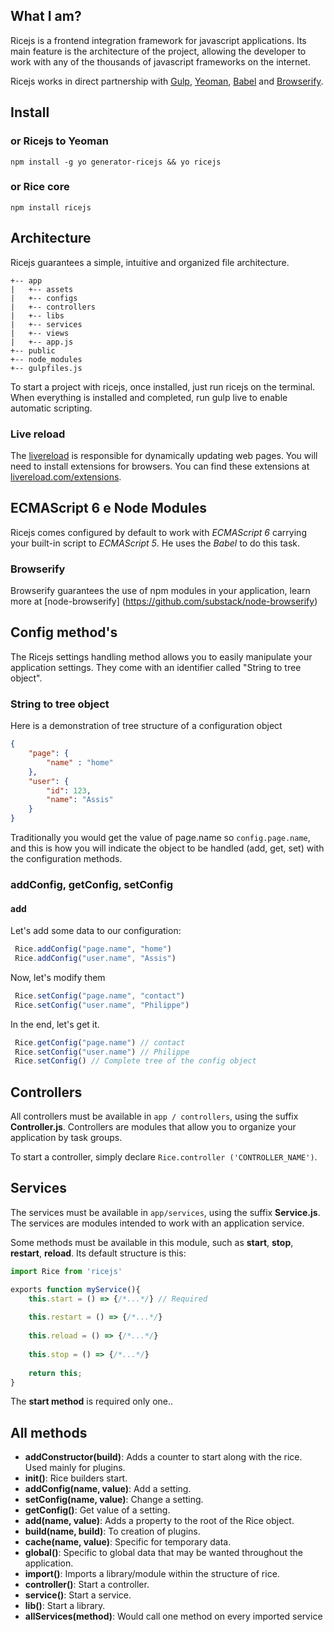 ## What I am?
Ricejs is a frontend integration framework for javascript applications. Its main feature is the architecture of the project, allowing the developer to work with any of the thousands of javascript frameworks on the internet.

Ricejs works in direct partnership with [Gulp](https://github.com/gulpjs/gulp), [Yeoman](https://github.com/yeoman/yeoman), [Babel](https://github.com/babel/babel) and [Browserify](https://github.com/substack/node-browserify).

## Install
### or Ricejs to Yeoman
```
npm install -g yo generator-ricejs && yo ricejs
```
### or Rice core
```
npm install ricejs
```

## Architecture
Ricejs guarantees a simple, intuitive and organized file architecture.

```
+-- app
|   +-- assets
|   +-- configs
|   +-- controllers
|   +-- libs
|   +-- services
|   +-- views
|   +-- app.js
+-- public
+-- node_modules
+-- gulpfiles.js
```

To start a project with ricejs, once installed, just run ricejs on the terminal. When everything is installed and completed, run gulp live to enable automatic scripting.

### Live reload
The [livereload](https://github.com/vohof/gulp-livereload) is responsible for dynamically updating web pages. You will need to install extensions for browsers. You can find these extensions at [livereload.com/extensions](http://livereload.com/extensions/).

## ECMAScript 6 e Node Modules 
Ricejs comes configured by default to work with *ECMAScript 6* carrying your built-in script to *ECMAScript 5*. He uses the *Babel* to do this task.

### Browserify
Browserify guarantees the use of npm modules in your application, learn more at [node-browserify] (https://github.com/substack/node-browserify)

## Config method's
The Ricejs settings handling method allows you to easily manipulate your application settings.
They come with an identifier called "String to tree object".

### String to tree object

Here is a demonstration of tree structure of a configuration object
```json
{
    "page": {
        "name" : "home"
    },
    "user": {
        "id": 123,
        "name": "Assis"
    }
}
```

Traditionally you would get the value of page.name so `config.page.name`, and this is how you will indicate the object to be handled (add, get, set) with the configuration methods.

### addConfig, getConfig, setConfig
#### add

Let's add some data to our configuration:
```javascript
 Rice.addConfig("page.name", "home")
 Rice.addConfig("user.name", "Assis")
```
Now, let's modify them
```javascript
 Rice.setConfig("page.name", "contact")
 Rice.setConfig("user.name", "Philippe")
```
In the end, let's get it.
```javascript
 Rice.getConfig("page.name") // contact
 Rice.setConfig("user.name") // Philippe
 Rice.setConfig() // Complete tree of the config object
```

## Controllers
All controllers must be available in `app / controllers`, using the suffix **Controller.js**.
Controllers are modules that allow you to organize your application by task groups.

To start a controller, simply declare `Rice.controller ('CONTROLLER_NAME')`.

## Services
The services must be available in `app/services`, using the suffix **Service.js**.
The services are modules intended to work with an application service.

Some methods must be available in this module, such as **start**, **stop**, **restart**, **reload**.
Its default structure is this:
```javascript
import Rice from 'ricejs'

exports function myService(){
    this.start = () => {/*...*/} // Required
    
    this.restart = () => {/*...*/} 
    
    this.reload = () => {/*...*/}
    
    this.stop = () => {/*...*/}
    
    return this;
}
```
The **start method** is required only one..

## All methods
 - **addConstructor(build)**: Adds a counter to start along with the rice. Used mainly for plugins.
 - **init()**: Rice builders start.
 - **addConfig(name, value)**: Add a setting.
 - **setConfig(name, value)**: Change a setting.
 - **getConfig()**: Get value of a setting.
 - **add(name, value)**: Adds a property to the root of the Rice object.
 - **build(name, build)**: To creation of plugins.
 - **cache(name, value)**: Specific for temporary data.
 - **global()**: Specific to global data that may be wanted throughout the application.
 - **import()**: Imports a library/module within the structure of rice.
 - **controller()**: Start a controller.
 - **service()**: Start a service.
 - **lib()**: Start a library.
 - **allServices(method)**: Would call one method on every imported service